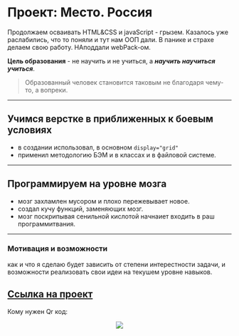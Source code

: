 # Проект: Место. Россия
Продолжаем осваивать HTML&CSS и javaScript - грызем. Казалось уже раслабились, что то поняли и тут нам ООП дали. В панике и страхе делаем свою работу. НАподдали webPack-ом.

**Цель образования** - не научить и не учиться, а ***научить научиться учиться***.
>Образованный человек становится таковым не благодаря чему-то, а вопреки.

---------------------
## Учимся верстке в приближенных к боевым условиях
- в создании использовал, в основном ```display="grid"```
- применил методологию БЭМ и в классах и в файловой системе.
---------------------
## Программируем на уровне мозга
- мозг захламлен мусором и плохо пережевывает новое.
- создал кучу функций, заменяющих мозг.
- мозг поскрипывая сенильной кислотой начнаиет входить в раш программитвания.
---------------------
### Мотивация и возможности
как и что я сделаю будет зависить от степени интерестности задачи, и возможности реализовать свои идеи на текушем уровне навыков.

[Ссылка на проект](https://cyrillaz.github.io/mesto/)
---------------------
Кому нужен Qr код:
<p align=center>
<img src="http://qrcoder.ru/code/?https%3A%2F%2Fcyrillaz.github.io%2Fmesto%2F&4&0">
</p>
